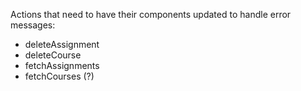 Actions that need to have their components updated to handle error messages:
  - deleteAssignment
  - deleteCourse
  - fetchAssignments
  - fetchCourses (?)
  